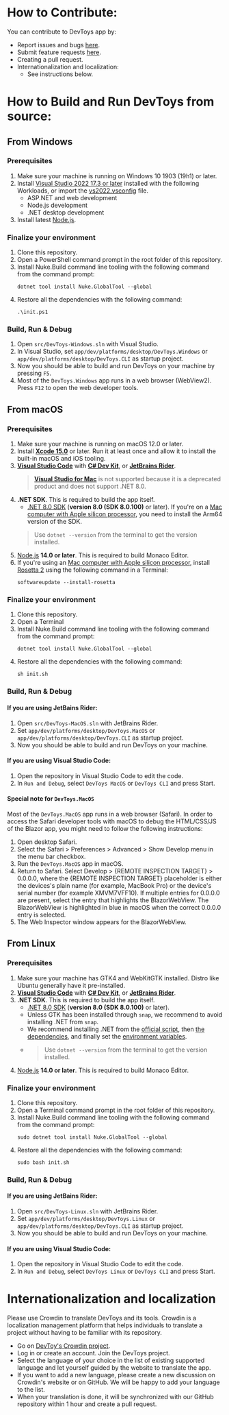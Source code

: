 # How to Contribute:

You can contribute to DevToys app by:
- Report issues and bugs [here](https://github.com/veler/DevToys/issues/new?template=bug_report.md).
- Submit feature requests [here](https://github.com/veler/DevToys/issues/new?template=feature_request.md).
- Creating a pull request.
- Internationalization and localization:
    * See instructions below.

# How to Build and Run DevToys from source:

## From Windows

### Prerequisites
1. Make sure your machine is running on Windows 10 1903 (19h1) or later.
1. Install [Visual Studio 2022 17.3 or later](https://visualstudio.microsoft.com/vs/) installed with the following Workloads, or import the [vs2022.vsconfig](vs2022.vsconfig) file.
    * ASP.NET and web development
    * Node.js development
    * .NET desktop development
1. Install latest [Node.js](https://nodejs.org/).

### Finalize your environment
1. Clone this repository.
1. Open a PowerShell command prompt in the root folder of this repository.
1. Install Nuke.Build command line tooling with the following command from the command prompt:
    ```
    dotnet tool install Nuke.GlobalTool --global
    ```
1. Restore all the dependencies with the following command:
    ```
    .\init.ps1
    ```

### Build, Run & Debug
1. Open `src/DevToys-Windows.sln` with Visual Studio.
1. In Visual Studio, set `app/dev/platforms/desktop/DevToys.Windows` or `app/dev/platforms/desktop/DevToys.CLI` as startup project.
1. Now you should be able to build and run DevToys on your machine by pressing `F5`.
1. Most of the `DevToys.Windows` app runs in a web browser (WebView2). Press `F12` to open the web developer tools.

## From macOS

### Prerequisites
1. Make sure your machine is running on macOS 12.0 or later.
1. Install [**Xcode 15.0**](https://developer.apple.com/xcode/) or later. Run it at least once and allow it to install the built-in macOS and iOS tooling.
1. [**Visual Studio Code**](https://code.visualstudio.com/) with [**C# Dev Kit**](https://marketplace.visualstudio.com/items?itemName=ms-dotnettools.csdevkit), or [**JetBrains Rider**](https://www.jetbrains.com/rider/).
   > [**Visual Studio for Mac**](https://visualstudio.microsoft.com/vs/mac/) is not supported because it is a deprecated product and does not support .NET 8.0.
1. **.NET SDK**. This is required to build the app itself.
    * [.NET 8.0 SDK](https://dotnet.microsoft.com/download/dotnet-core/8.0) (**version 8.0 (SDK 8.0.100)** or later). If you're on a [Mac computer with Apple silicon processor](https://support.apple.com/en-us/HT211814), you need to install the Arm64 version of the SDK.
    > Use `dotnet --version` from the terminal to get the version installed.
1. [Node.js](https://nodejs.org/) **14.0 or later**. This is required to build Monaco Editor.
2. If you're using an [Mac computer with Apple silicon processor](https://support.apple.com/en-us/HT211814), install [Rosetta 2](https://developer.apple.com/documentation/apple-silicon/about-the-rosetta-translation-environment) using the following command in a Terminal:
    ```
    softwareupdate --install-rosetta
    ```

### Finalize your environment
1. Clone this repository.
1. Open a Terminal
1. Install Nuke.Build command line tooling with the following command from the command prompt:
    ```
    dotnet tool install Nuke.GlobalTool --global
    ```
1. Restore all the dependencies with the following command:
    ```
    sh init.sh
    ```

### Build, Run & Debug
#### If you are using JetBains Rider:
1. Open `src/DevToys-MacOS.sln` with JetBrains Rider.
1. Set `app/dev/platforms/desktop/DevToys.MacOS` or `app/dev/platforms/desktop/DevToys.CLI` as startup project.
1. Now you should be able to build and run DevToys on your machine.

#### If you are using Visual Studio Code:
1. Open the repository in Visual Studio Code to edit the code.
1. In `Run and Debug`, select `DevToys MacOS` or `DevToys CLI` and press Start.

#### Special note for `DevToys.MacOS`
Most of the `DevToys.MacOS` app runs in a web browser (Safari). In order to access the Safari developer tools with macOS to debug the HTML/CSS/JS of the Blazor app, you might need to follow the following instructions:
1. Open desktop Safari.
2. Select the Safari > Preferences > Advanced > Show Develop menu in the menu bar checkbox.
3. Run the `DevToys.MacOS` app in macOS.
4. Return to Safari. Select Develop > {REMOTE INSPECTION TARGET} > 0.0.0.0, where the {REMOTE INSPECTION TARGET} placeholder is either the devices's plain name (for example, MacBook Pro) or the device's serial number (for example XMVM7VFF10). If multiple entries for 0.0.0.0 are present, select the entry that highlights the BlazorWebView. The BlazorWebView is highlighted in blue in macOS when the correct 0.0.0.0 entry is selected.
5. The Web Inspector window appears for the BlazorWebView.

## From Linux

### Prerequisites
1. Make sure your machine has GTK4 and WebKitGTK installed. Distro like Ubuntu generally have it pre-installed.
1. [**Visual Studio Code**](https://code.visualstudio.com/) with [**C# Dev Kit**](https://marketplace.visualstudio.com/items?itemName=ms-dotnettools.csdevkit), or [**JetBrains Rider**](https://www.jetbrains.com/rider/).
1. **.NET SDK**. This is required to build the app itself.
    * [.NET 8.0 SDK](https://dotnet.microsoft.com/download/dotnet-core/8.0) (**version 8.0 (SDK 8.0.100)** or later).
    * Unless GTK has been installed through `snap`, we recommend to avoid installing .NET from `snap`.
    * We recommend installing .NET from the [official script](https://learn.microsoft.com/en-us/dotnet/core/install/linux-scripted-manual#scripted-install), then [the dependencies](https://learn.microsoft.com/en-us/dotnet/core/install/linux-ubuntu#dependencies), and finally set the [environment variables](https://learn.microsoft.com/en-us/dotnet/core/install/linux-scripted-manual#set-environment-variables-system-wide).
    * > Use `dotnet --version` from the terminal to get the version installed.
1. [Node.js](https://nodejs.org/) **14.0 or later**. This is required to build Monaco Editor.

### Finalize your environment
1. Clone this repository.
1. Open a Terminal command prompt in the root folder of this repository.
1. Install Nuke.Build command line tooling with the following command from the command prompt:
    ```
    sudo dotnet tool install Nuke.GlobalTool --global
    ```
1. Restore all the dependencies with the following command:
    ```
    sudo bash init.sh
    ```

### Build, Run & Debug
#### If you are using JetBains Rider:
1. Open `src/DevToys-Linux.sln` with JetBrains Rider.
1. Set `app/dev/platforms/desktop/DevToys.Linux` or `app/dev/platforms/desktop/DevToys.CLI` as startup project.
1. Now you should be able to build and run DevToys on your machine.

#### If you are using Visual Studio Code:
1. Open the repository in Visual Studio Code to edit the code.
1. In `Run and Debug`, select `DevToys Linux` or `DevToys CLI` and press Start.

# Internationalization and localization

Please use Crowdin to translate DevToys and its tools. Crowdin is a localization management platform that helps individuals to translate a project without having to be familiar with its repository.

* Go on [DevToy's Crowdin project](https://crowdin.com/project/devtoys).
* Log in or create an account. Join the DevToys project.
* Select the language of your choice in the list of existing supported language and let yourself guided by the website to translate the app.
* If you want to add a new language, please create a new discussion on Crowdin's website or on GitHub. We will be happy to add your language to the list.
* When your translation is done, it will be synchronized with our GitHub repository within 1 hour and create a pull request.
